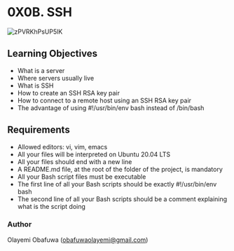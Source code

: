 #	0X0B. SSH

![zPVRKhPsUP5lK](https://user-images.githubusercontent.com/111001224/228213277-242fbb55-ae82-4eed-8df1-cac2b7714327.gif)

##	Learning Objectives

- What is a server
- Where servers usually live
- What is SSH
- How to create an SSH RSA key pair
- How to connect to a remote host using an SSH RSA key pair
- The advantage of using #!/usr/bin/env bash instead of /bin/bash

##	Requirements

- Allowed editors: vi, vim, emacs
- All your files will be interpreted on Ubuntu 20.04 LTS
- All your files should end with a new line
- A README.md file, at the root of the folder of the project, is mandatory
- All your Bash script files must be executable
- The first line of all your Bash scripts should be exactly #!/usr/bin/env bash
- The second line of all your Bash scripts should be a comment explaining what is the script doing

###	Author

Olayemi Obafuwa (obafuwaolayemi@gmail.com)
